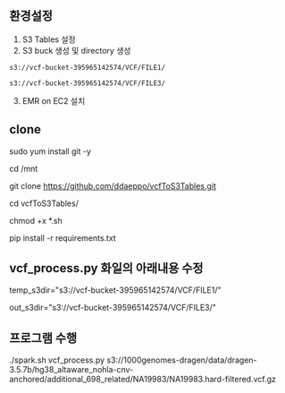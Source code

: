 ## 환경설정
  1. S3 Tables 설정
  2. S3 buck 생성 및 directory 생성
    
    s3://vcf-bucket-395965142574/VCF/FILE1/

    s3://vcf-bucket-395965142574/VCF/FILE3/
    
  3. EMR on EC2 설치     

## clone

  sudo yum install git -y

  cd /mnt

  git clone https://github.com/ddaeppo/vcfToS3Tables.git

  cd vcfToS3Tables/

  chmod +x *.sh

  pip install -r requirements.txt

## vcf_process.py 화일의 아래내용 수정
  temp_s3dir="s3://vcf-bucket-395965142574/VCF/FILE1/"
  
  out_s3dir="s3://vcf-bucket-395965142574/VCF/FILE3/"

## 프로그램 수행
  ./spark.sh vcf_process.py s3://1000genomes-dragen/data/dragen-3.5.7b/hg38_altaware_nohla-cnv-anchored/additional_698_related/NA19983/NA19983.hard-filtered.vcf.gz

